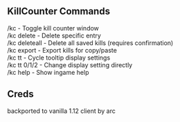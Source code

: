 ## KillCounter Commands

/kc                 - Toggle kill counter window  
/kc delete <name>   - Delete specific entry  
/kc deleteall       - Delete all saved kills (requires confirmation)  
/kc export          - Export kills for copy/paste  
/kc tt              - Cycle tooltip display settings  
/kc tt 0/1/2        - Change display setting directly  
/kc help            - Show ingame help  

## Creds

backported to vanilla 1.12 client by arc
